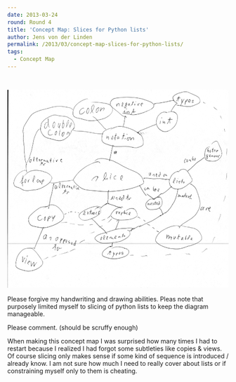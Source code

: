 ```yaml
---
date: 2013-03-24
round: Round 4
title: 'Concept Map: Slices for Python lists'
author: Jens von der Linden
permalink: /2013/03/concept-map-slices-for-python-lists/
tags:
  - Concept Map
---
```

&nbsp;

[<img class="alignnone  wp-image-1878" alt="Doxie 0017" src="/uploads/2013/03/Doxie-0017.png" width="600" height="452" />][1]

Please forgive my handwriting and drawing abilities. Pleas note that purposely limited myself to slicing of python lists to keep the diagram manageable.

Please comment. (should be scruffy enough)

When making this concept map I was surprised how many times I had to restart because I realized I had forgot some subtleties like copies & views. Of course slicing only makes sense if some kind of sequence is introduced / already know. I am not sure how much I need to really cover about lists or if constraining myself only to them is cheating.

 [1]: /uploads/2013/03/Doxie-0017.png
